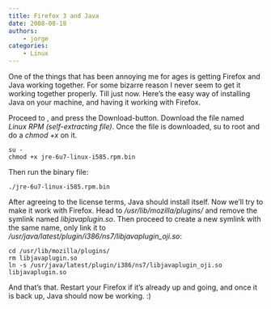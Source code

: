 ```yaml
---
title: Firefox 3 and Java
date: 2008-08-18
authors:
    - jorge
categories:
    - Linux
---
```

One of the things that has been annoying me for ages is getting Firefox and Java working together. For some bizarre reason I never seem to get it working together properly. Till just now. Here’s the easy way of installing Java on your machine, and having it working with Firefox.

Proceed to , and press the Download-button. Download the file named *Linux RPM (self-extracting file)*. Once the file is downloaded, su to root and do a *chmod +x* on it.

```
su -
chmod +x jre-6u7-linux-i585.rpm.bin
```

Then run the binary file:

```
./jre-6u7-linux-i585.rpm.bin                                                                                                                                                                                                                                                                               
```

After agreeing to the license terms, Java should install itself. Now we’ll try to make it work with Firefox. Head to */usr/lib/mozilla/plugins/* and remove the symlink named *libjavaplugin.so*. Then proceed to create a new symlink with the same name, only link it to */usr/java/latest/plugin/i386/ns7/libjavaplugin\_oji.so*:

```
cd /usr/lib/mozilla/plugins/
rm libjavaplugin.so
ln -s /usr/java/latest/plugin/i386/ns7/libjavaplugin_oji.so libjavaplugin.so
```

And that’s that. Restart your Firefox if it’s already up and going, and once it is back up, Java should now be working. :)
